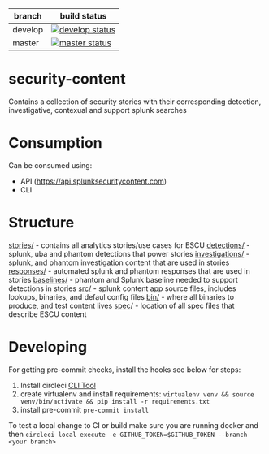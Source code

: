 
| branch | build status |
| ---    | ---          |
| develop| [![develop status](https://circleci.com/gh/splunk/security-content/tree/develop.svg?style=svg&circle-token=67ad1fa7779c57d7e5bcfc42bd617baf607ec269)](https://circleci.com/gh/splunk/security-content/tree/develop)|
| master | [![master status](https://circleci.com/gh/splunk/security-content/tree/master.svg?style=svg&circle-token=67ad1fa7779c57d7e5bcfc42bd617baf607ec269)](https://circleci.com/gh/splunk/security-content/tree/master)|

# security-content
Contains a collection of security stories with their corresponding detection, investigative, contexual and support splunk searches

# Consumption
Can be consumed using:
* API (https://api.splunksecuritycontent.com)
* CLI

# Structure
[stories/](stories/) - contains all analytics stories/use cases for ESCU
[detections/](detections/) - splunk, uba and phantom detections that power stories
[investigations/](investigations/) - splunk, and phantom investigation content that are used in stories
[responses/](responses/) - automated splunk and phantom responses that are used in stories
[baselines/](baselines/) - phantom and Splunk baseline needed to support detections in stories
[src/](src/) - splunk content app source files, includes lookups, binaries, and defaul config files
[bin/](bin/) - where all binaries to produce, and test content lives
[spec/](spec/) - location of all spec files that describe ESCU content

# Developing

For getting pre-commit checks, install the hooks see below for steps:
1. Install circleci [CLI Tool](https://circleci.com/docs/2.0/local-cli/#installation)
2. create virtualenv and install requirements: `virtualenv venv && source venv/bin/activate && pip install -r requirements.txt`
3. install pre-commit `pre-commit install`

To test a local change to CI or build make sure you are running docker and then
`circleci local execute -e GITHUB_TOKEN=$GITHUB_TOKEN --branch <your branch>`

